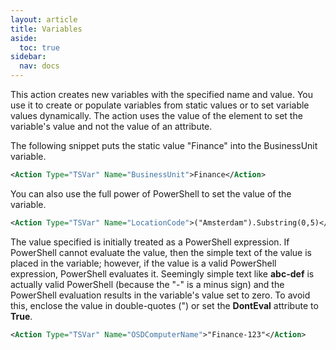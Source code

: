 ```yaml
---
layout: article
title: Variables
aside:
  toc: true
sidebar:
  nav: docs
---
```


This action creates new variables with the specified name and value. You use it to create or populate variables from static values or to set variable values dynamically. The action uses the value of the element to set the variable's value and not the value of an attribute.

The following snippet puts the static value "Finance" into the BusinessUnit variable.

~~~ xml
<Action Type="TSVar" Name="BusinessUnit">Finance</Action>
~~~

You can also use the full power of PowerShell to set the value of the variable.

~~~ xml
<Action Type="TSVar" Name="LocationCode">("Amsterdam").Substring(0,5)</Action>
~~~

The value specified is initially treated as a PowerShell expression. If PowerShell cannot evaluate the value, then the simple text of the value is placed in the variable; however, if the value is a valid PowerShell expression, PowerShell evaluates it. Seemingly simple text like **abc-def** is actually valid PowerShell (because the "-" is a minus sign) and the PowerShell evaluation results in the variable's value set to zero. To avoid this, enclose the value in double-quotes (") or set the **DontEval** attribute to **True**.

~~~ xml
<Action Type="TSVar" Name="OSDComputerName">"Finance-123"</Action>
~~~